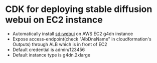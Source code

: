 # CDK for deploying stable diffusion webui on EC2 instance  

* Automatically install [sd-webui](https://github.com/AUTOMATIC1111/stable-diffusion-webui) on AWS EC2 g4dn instance  
* Expose access-endpoint(check "AlbDnsName" in cloudformation's Outputs) through ALB which is in front of EC2
* Default credential is admin/123456
* Default instance type is g4dn.2xlarge



